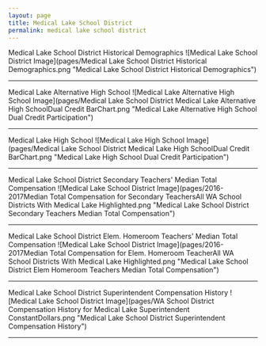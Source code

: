 ```yaml
---
layout: page
title: Medical Lake School District
permalink: medical lake school district
---
```



Medical Lake School District Historical Demographics
![Medical Lake School District Image](pages/Medical Lake School District Historical Demographics.png "Medical Lake School District Historical Demographics")

___

Medical Lake Alternative High School
![Medical Lake Alternative High School Image](pages/Medical Lake School District Medical Lake Alternative High SchoolDual Credit BarChart.png "Medical Lake Alternative High School Dual Credit Participation")

___

Medical Lake High School
![Medical Lake High School Image](pages/Medical Lake School District Medical Lake High SchoolDual Credit BarChart.png "Medical Lake High School Dual Credit Participation")

___

Medical Lake School District Secondary Teachers' Median Total Compensation
![Medical Lake School District Image](pages/2016-2017Median Total Compensation for Secondary TeachersAll WA School Districts With Medical Lake Highlighted.png "Medical Lake School District Secondary Teachers Median Total Compensation")

___

Medical Lake School District Elem. Homeroom Teachers' Median Total Compensation
![Medical Lake School District Image](pages/2016-2017Median Total Compensation for Elem. Homeroom TeacherAll WA School Districts With Medical Lake Highlighted.png "Medical Lake School District Elem Homeroom Teachers Median Total Compensation")

___

Medical Lake School District Superintendent Compensation History
![Medical Lake School District Image](pages/WA School District Compensation History for Medical Lake Superintendent ConstantDollars.png "Medical Lake School District Superintendent Compensation History")

___

